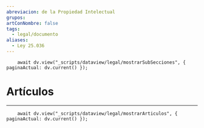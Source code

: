 ```yaml
---
abreviacion: de la Propiedad Intelectual
grupos: 
artConNombre: false
tags:
  - legal/documento
aliases:
  - Ley 25.036
---
```

```dataviewjs
	await dv.view("_scripts/dataview/legal/mostrarSubSecciones", { paginaActual: dv.current() });
```
# Artículos
---
```dataviewjs
	await dv.view("_scripts/dataview/legal/mostrarArticulos", { paginaActual: dv.current() });
```
